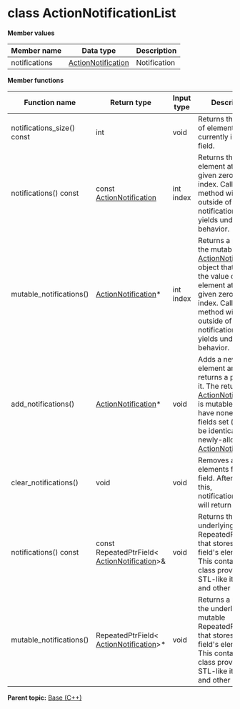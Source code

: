 # class ActionNotificationList

 **Member values** 

|Member name|Data type|Description|
|-----------|---------|-----------|
|notifications| [ActionNotification](ActionNotification.md#)|Notification|

 **Member functions** 

|Function name|Return type|Input type|Description|
|-------------|-----------|----------|-----------|
|notifications\_size\(\) const|int|void|Returns the number of elements currently in the field.|
|notifications\(\) const|const [ActionNotification](ActionNotification.md#)|int index|Returns the element at the given zero-based index. Calling this method with index outside of \[0, notifications\_size\(\)\) yields undefined behavior.|
|mutable\_notifications\(\)| [ActionNotification](ActionNotification.md#)\*|int index|Returns a pointer to the mutable [ActionNotification](ActionNotification.md#) object that stores the value of the element at the given zero-based index. Calling this method with index outside of \[0, notifications\_size\(\)\) yields undefined behavior.|
|add\_notifications\(\)| [ActionNotification](ActionNotification.md#)\*|void|Adds a new element and returns a pointer to it. The returned [ActionNotification](ActionNotification.md#) is mutable and will have none of its fields set \(i.e. it will be identical to a newly-allocated [ActionNotification](ActionNotification.md#)\).|
|clear\_notifications\(\)|void|void|Removes all elements from the field. After calling this, notifications\_size\(\) will return zero.|
|notifications\(\) const|const RepeatedPtrField< [ActionNotification](ActionNotification.md#)\>&|void|Returns the underlying RepeatedPtrField that stores the field's elements. This container class provides STL-like iterators and other methods.|
|mutable\_notifications\(\)|RepeatedPtrField< [ActionNotification](ActionNotification.md#)\>\*|void|Returns a pointer to the underlying mutable RepeatedPtrField that stores the field's elements. This container class provides STL-like iterators and other methods.|

**Parent topic:** [Base \(C++\)](../../summary_pages/Base.md)

